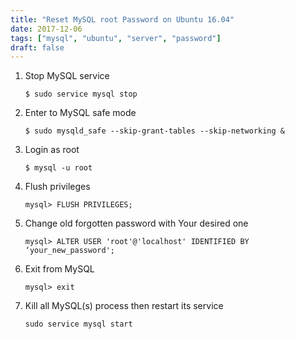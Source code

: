 ```yaml
---
title: "Reset MySQL root Password on Ubuntu 16.04"
date: 2017-12-06
tags: ["mysql", "ubuntu", "server", "password"]
draft: false
---
```


1. Stop MySQL service

    `$ sudo service mysql stop`

2. Enter to MySQL safe mode

    `$ sudo mysqld_safe --skip-grant-tables --skip-networking &`

3. Login as root

    `$ mysql -u root`

4. Flush privileges

    `mysql> FLUSH PRIVILEGES;`

5. Change old forgotten password with Your desired one

    `mysql> ALTER USER 'root'@'localhost' IDENTIFIED BY ‘your_new_password';`

6. Exit from MySQL

    `mysql> exit`

7. Kill all MySQL(s) process then restart its service

    `sudo service mysql start`
